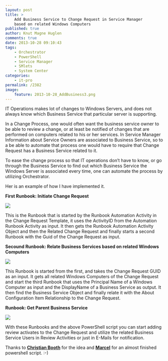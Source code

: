 ```yaml
---
layout: post
title: >
    Add Business Service to Change Request in Service Manager
    based on related Windows Computers
published: true
author: Knut Magne Huglen
comments: true
date: 2013-10-28 09:10:43
tags:
    - Orchestrator
    - PowerShell
    - Service Manager
    - SMlets
    - System Center
categories:
    - it-pro
permalink: /2382
image:
    feature: 2013-10-28_AddBusiness3.png
---
```

IT Operations makes lot of changes to Windows Servers, and does not always know which Business Service that particular server is supporting.

In a Change Process, one would often want the business service owner to be able to review a change, or at least be notified of changes that are performed on computers related to his or her services. In Service Manager Information about Service Owners are associated to Business Service, so to a be able to automate that process one would have to require that Change Request has a Business Service related to it.

To ease the change process so that IT operations don&#8217;t have to know, or go through the Business Service to find out which Business Service the Windows Server is associated every time, one can automate the process by utilizing Orchestrator.

Her is an example of how I have implemented it.

**First Runbook: Initiate Change Request**

![][1]
  
This is the Runbook that is started by the Runbook Automation Activity in the Change Request Template, it uses the ActivityID from the Automation Runbook Activity as input. It then gets the Runbook Automation Activity Object and then the Related Change Request and finally starts a second Runbook with the Guid of the Change Request as input.

**Secound Runbook: Relate Business Services based on related Windows Computers** 

![][2]

This Runbook is started from the first, and takes the Change Request GUID as an input. It gets all related Windows Computers of the Change Request and start the third Runbook that uses the Principal Name of a Windows Computer as input and the DisplayName of a Business Service as output. It then find the Business Service Object and finally relate it with the About Configuration Item Relationship to the Change Request.

**Runbook: Get Parent Business Service** 

![][3]

<script src="https://gist.github.com/kmhuglen/0e137f2a60fb3d940bd25f0c4bd565ff.js"></script>

With these Runbooks and the above PowerShell script you can start adding review activates to the Change Request and utilize the related Business Service Users in Review Activities or just in E-Mails for notification.

Thanks to [**Christian Booth**][4] for the idea and [**Marcel**][5] for an almost finished powershell script. :-)

[1]: /assets/2013-10-28_AddBusiness1.png
[2]: /assets/2013-10-28_AddBusiness2.png
[3]: /assets/2013-10-28_AddBusiness3.png
[4]: http://blogs.technet.com/b/servicemanager/archive/2013/09/18/scsm-console-extensions-impacted-business-services.aspx
[5]: http://marcelzehner.ch/2013/10/05/from-ci-to-parent-business-service-beta-version/#more-2723